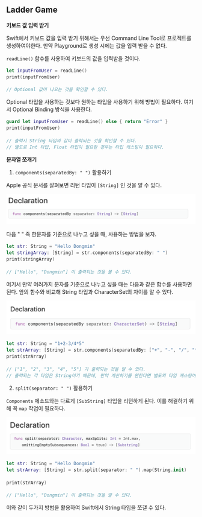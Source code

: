 ## Ladder Game



**키보드 값 입력 받기**

 Swift에서 키보드 값을 입력 받기 위해서는 우선 Command Line Tool로 프로젝트를 생성하여야한다. 만약 Playground로 생성 시에는 값을 입력 받을 수 없다.

 `readLine()` 함수를 사용하여 키보드의 값을 입력받을 것이다.

```swift
let inputFromUser = readLine()
print(inputFromUser)

// Optional 값이 나오는 것을 확인할 수 있다.
```



 Optional 타입을 사용하는 것보다 원하는 타입을 사용하기 위해 방법이 필요하다. 여기서 Optional Binding 방식을 사용한다.

```swift
guard let inputFromUser = readLine() else { return "Error" }
print(inputFromUser)

// 출력시 String 타입의 값이 출력되는 것을 확인할 수 있다.
// 별도로 Int 타입, Float 타입이 필요한 경우는 타입 캐스팅이 필요하다.
```



**문자열 쪼개기**

1. `components(separatedBy: " ")` 활용하기

  Apple 공식 문서를 살펴보면 리턴 타입이 `[String]` 인 것을 알 수 있다.

![1Screen](./Screen/2.png)

 다음 " " 즉 한문자를 기준으로 나누고 싶을 때, 사용하는 방법을 보자.

```swift
let str: String = "Hello Dongmin"
let stringArray: [String] = str.components(separatedBy: " ")
print(stringArray) 

// ["Hello", "Dongmin"] 이 출력되는 것을 볼 수 있다.
```



 여기서 만약 여러가지 문자를 기준으로 나누고 싶을 때는 다음과 같은 함수를 사용하면 된다. 앞의 함수와 비교해 String 타입과 CharacterSet의 차이를 알 수 있다.

![1Screen](./Screen/1.png)

```swift
let str: String = "1+2-3/4*5"
let strArray: [String] = str.components(separatedBy: ["+", "-", "/", "*"])
print(strArray)

// ["1", "2", "3", "4", "5"] 가 출력되는 것을 알 수 있다.
// 출력되는 각 타입은 String이기 때문에, 만약 계산하기를 원한다면 별도의 타입 캐스팅이 필요하다.
```



2. `split(separator: " ")` 활용하기

 `Components` 메소드와는 다르게 `[SubString]` 타입을 리턴하게 된다. 이를 해결하기 위해 꼭 `map` 작업이 필요하다.

![3Screen](./Screen/3.png)

```swift
let str: String = "Hello Dongmin"
let strArray: [String] = str.split(separator: " ").map(String.init)

print(strArray)

// ["Hello", "Dongmin"] 이 출력되는 것을 알 수 있다.
```

 이와 같이 두가지 방법을 활용하여 Swift에서 String 타입을 쪼갤 수 있다.

